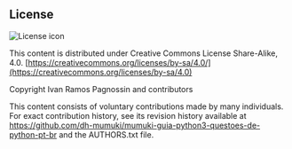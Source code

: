 ## License
![License icon](https://licensebuttons.net/l/by-sa/3.0/88x31.png)

This content is distributed under Creative Commons License Share-Alike, 4.0. [https://creativecommons.org/licenses/by-sa/4.0/](https://creativecommons.org/licenses/by-sa/4.0)

Copyright Ivan Ramos Pagnossin and contributors

This content consists of voluntary contributions made by many
individuals. For exact contribution history, see its revision history
available at https://github.com/dh-mumuki/mumuki-guia-python3-questoes-de-python-pt-br and the AUTHORS.txt file.

